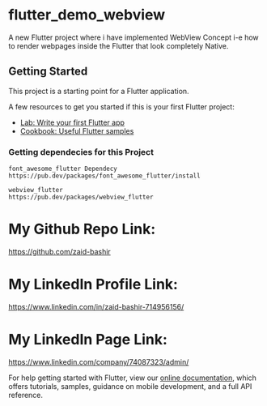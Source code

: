 # flutter_demo_webview

A new Flutter project where i have implemented WebView Concept i-e how to render webpages inside the Flutter that look completely Native.

## Getting Started

This project is a starting point for a Flutter application.

A few resources to get you started if this is your first Flutter project:

- [Lab: Write your first Flutter app](https://flutter.dev/docs/get-started/codelab)
- [Cookbook: Useful Flutter samples](https://flutter.dev/docs/cookbook)

### Getting dependecies for this Project
    font_awesome_flutter Dependecy
    https://pub.dev/packages/font_awesome_flutter/install
    
    webview_flutter
    https://pub.dev/packages/webview_flutter
    
# My Github Repo Link:
https://github.com/zaid-bashir

# My LinkedIn Profile Link:
https://www.linkedin.com/in/zaid-bashir-714956156/

# My LinkedIn Page Link:
https://www.linkedin.com/company/74087323/admin/

For help getting started with Flutter, view our
[online documentation](https://flutter.dev/docs), which offers tutorials,
samples, guidance on mobile development, and a full API reference.
